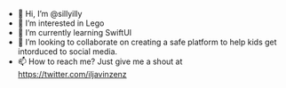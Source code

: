 - 👋 Hi, I’m @sillyilly
- 👀 I’m interested in Lego 
- 🌱 I’m currently learning SwiftUI
- 💞️ I’m looking to collaborate on creating a safe platform to help kids get intorduced to social media.
- 📫 How to reach me? Just give me a shout at https://twitter.com/iljavinzenz

<!---
sillyilly/sillyilly is a ✨ special ✨ repository because its `README.md` (this file) appears on your GitHub profile.
You can click the Preview link to take a look at your changes.
--->

